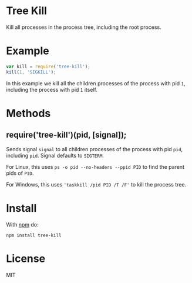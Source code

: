 Tree Kill
=========

Kill all processes in the process tree, including the root process.

Example
=======

```js
var kill = require('tree-kill');
kill(1, 'SIGKILL');
```

In this example we kill all the children processes of the process with pid `1`, including the process with pid `1` itself.

Methods
=======

## require('tree-kill')(pid, [signal]);

Sends signal `signal` to all children processes of the process with pid `pid`, including `pid`. Signal defaults to `SIGTERM`.

For Linux, this uses `ps -o pid --no-headers --ppid PID` to find the parent pids of `PID`.

For Windows, this uses `'taskkill /pid PID /T /F'` to kill the process tree.

Install
=======

With [npm](https://npmjs.org) do:

```
npm install tree-kill
```

License
=======

MIT
